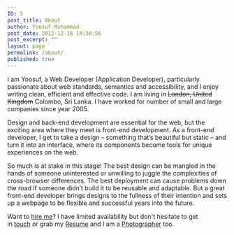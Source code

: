 ```yaml
---
ID: 5
post_title: About
author: Yoosuf Muhammad
post_date: 2012-12-18 14:36:56
post_excerpt: ""
layout: page
permalink: /about/
published: true
---
```

I am Yoosuf, a Web Developer (Application Developer), particularly passionate about web standards, semantics and accessibility, and I enjoy writing clean, efficient and effective code. I am living in <del>London, United Kingdom</del> Colombo, Sri Lanka. I have worked for number of small and large companies since year 2005.

Design and back-end development are essential for the web, but the exciting area where they meet is front-end development. As a front-end developer, I get to take a design – something that’s beautiful but static – and turn it into an interface, where its components become tools for unique experiences on the web.

So much is at stake in this stage! The best design can be mangled in the hands of someone uninterested or unwilling to juggle the complexities of cross-browser differences. The best deployment can cause problems down the road if someone didn’t build it to be reusable and adaptable. But a great front-end developer brings designs to the fullness of their intention and sets up a webpage to be flexible and successful years into the future.

Want to <a title="WordPress Consulting" href="http://yoosuf.me/wordpress-consulting/">hire me</a>? I have limited availability but don't hesitate to get in&nbsp;<a href="/mobile-web-cloud-development">touch</a>&nbsp;or grab my&nbsp;<a href="http://yoosuf.me/resume">Resume</a>&nbsp;and I am a&nbsp;<a title="Yoosuf’s iPhone Photography" href="http://yoosuf.me/blog/yoosuf-iphone-photography/">Photographer</a>&nbsp;too.